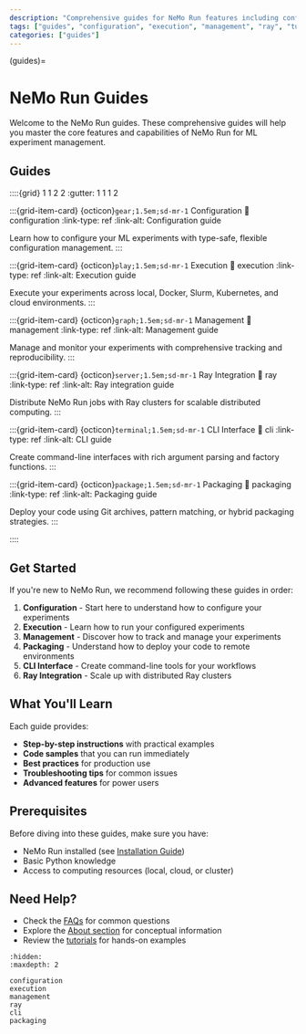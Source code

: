```yaml
---
description: "Comprehensive guides for NeMo Run features including configuration, execution, management, and Ray integration."
tags: ["guides", "configuration", "execution", "management", "ray", "tutorials"]
categories: ["guides"]
---
```


(guides)=

# NeMo Run Guides

Welcome to the NeMo Run guides. These comprehensive guides will help you master the core features and capabilities of NeMo Run for ML experiment management.

## Guides

::::{grid} 1 1 2 2
:gutter: 1 1 1 2

:::{grid-item-card} {octicon}`gear;1.5em;sd-mr-1` Configuration
:link: configuration
:link-type: ref
:link-alt: Configuration guide

Learn how to configure your ML experiments with type-safe, flexible configuration management.
:::

:::{grid-item-card} {octicon}`play;1.5em;sd-mr-1` Execution
:link: execution
:link-type: ref
:link-alt: Execution guide

Execute your experiments across local, Docker, Slurm, Kubernetes, and cloud environments.
:::

:::{grid-item-card} {octicon}`graph;1.5em;sd-mr-1` Management
:link: management
:link-type: ref
:link-alt: Management guide

Manage and monitor your experiments with comprehensive tracking and reproducibility.
:::

:::{grid-item-card} {octicon}`server;1.5em;sd-mr-1` Ray Integration
:link: ray
:link-type: ref
:link-alt: Ray integration guide

Distribute NeMo Run jobs with Ray clusters for scalable distributed computing.
:::

:::{grid-item-card} {octicon}`terminal;1.5em;sd-mr-1` CLI Interface
:link: cli
:link-type: ref
:link-alt: CLI guide

Create command-line interfaces with rich argument parsing and factory functions.
:::

:::{grid-item-card} {octicon}`package;1.5em;sd-mr-1` Packaging
:link: packaging
:link-type: ref
:link-alt: Packaging guide

Deploy your code using Git archives, pattern matching, or hybrid packaging strategies.
:::

::::

## Get Started

If you're new to NeMo Run, we recommend following these guides in order:

1. **Configuration** - Start here to understand how to configure your experiments
2. **Execution** - Learn how to run your configured experiments
3. **Management** - Discover how to track and manage your experiments
4. **Packaging** - Understand how to deploy your code to remote environments
5. **CLI Interface** - Create command-line tools for your workflows
6. **Ray Integration** - Scale up with distributed Ray clusters

## What You'll Learn

Each guide provides:

- **Step-by-step instructions** with practical examples
- **Code samples** that you can run immediately
- **Best practices** for production use
- **Troubleshooting tips** for common issues
- **Advanced features** for power users

## Prerequisites

Before diving into these guides, make sure you have:

- NeMo Run installed (see [Installation Guide](install))
- Basic Python knowledge
- Access to computing resources (local, cloud, or cluster)

## Need Help?

- Check the [FAQs](faqs) for common questions
- Explore the [About section](about-overview) for conceptual information
- Review the [tutorials](tutorials) for hands-on examples

```{toctree}
:hidden:
:maxdepth: 2

configuration
execution
management
ray
cli
packaging
```
